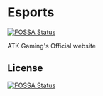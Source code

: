 # Esports
[![FOSSA Status](https://app.fossa.io/api/projects/git%2Bgithub.com%2FFoxyWhite2541%2FEsports.svg?type=shield)](https://app.fossa.io/projects/git%2Bgithub.com%2FFoxyWhite2541%2FEsports?ref=badge_shield)

ATK Gaming's Official website 


## License
[![FOSSA Status](https://app.fossa.io/api/projects/git%2Bgithub.com%2FFoxyWhite2541%2FEsports.svg?type=large)](https://app.fossa.io/projects/git%2Bgithub.com%2FFoxyWhite2541%2FEsports?ref=badge_large)